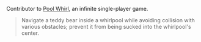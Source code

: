 Contributor to [Pool Whirl](https://nsalilonu.github.io/PoolWhirl/), an infinite single-player game. 

> Navigate a teddy bear inside a whirlpool while avoiding collision with various obstacles; prevent it from being sucked into the whirlpool's center.  
